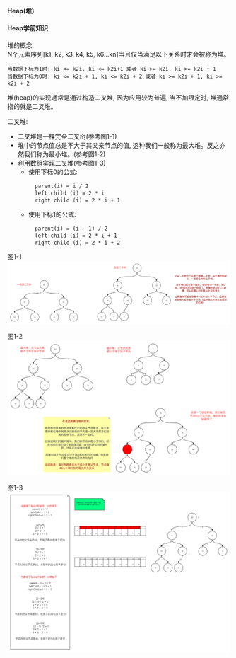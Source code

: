 #### Heap(堆)


#### Heap学前知识

堆的概念:  
  N个元素序列[k1, k2, k3, k4, k5, k6...kn]当且仅当满足以下关系时才会被称为堆。  
  ```text
  当数据下标为1时: ki <= k2i, ki <= k2i+1 或者 ki >= k2i, ki >= k2i + 1
  当数据下标为0时: ki <= k2i + 1, ki <= k2i + 2 或者 ki >= k2i + 1, ki >= k2i + 2
  ```
  堆(heap)的实现通常是通过构造二叉堆, 因为应用较为普遍, 当不加限定时, 堆通常指的就是二叉堆。


二叉堆:
+ 二叉堆是一棵完全二叉树(参考图1-1)
+ 堆中的节点值总是不大于其父亲节点的值, 这种我们一般称为最大堆。反之亦然我们称为最小堆。(参考图1-2)
+ 利用数组实现二叉堆(参考图1-3)
  + 使用下标0的公式:
    ```text
      parent(i) = i / 2
      left child (i) = 2 * i
      right child (i) = 2 * i + 1
    ```
  + 使用下标1的公式:
    ```text
      parent(i) = (i - 1) / 2
      left child (i) = 2 * i + 1
      right child (i) = 2 * i + 2
    ```


图1-1
![avatar](https://github.com/basebase/img_server/blob/master/common/heap01.png?raw=true)


图1-2
![avatar](https://github.com/basebase/img_server/blob/master/common/heap02.png?raw=true)


图1-3
![avatar](https://github.com/basebase/img_server/blob/master/common/heap03.png?raw=true)
